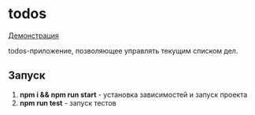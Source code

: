 # todos

[Демонстрация](https://axesnk.github.io/todos/)

todos-приложение, позволяющее управлять текущим списком дел.


## Запуск

1. __npm i && npm run start__ - установка зависимостей и запуск проекта
2. __npm run test__ - запуск тестов